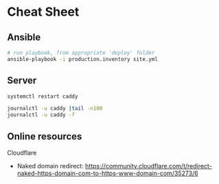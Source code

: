 Cheat Sheet
===========

Ansible
-------

```sh
# run playbook, from appropriate 'deploy' folder
ansible-playbook -i production.inventory site.yml
```

Server
------

```sh
systemctl restart caddy

journalctl -u caddy |tail -n100
journalctl -u caddy -f
```

Online resources
----------------


Cloudflare

* Naked domain redirect: https://community.cloudflare.com/t/redirect-naked-https-domain-com-to-https-www-domain-com/35273/6